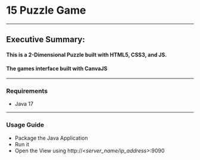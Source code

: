 # 15 Puzzle Game
---
## Executive Summary:
  #### This is a 2-Dimensional Puzzle built with HTML5, CSS3, and JS. 
  #### The games interface built with CanvaJS
---
### Requirements
- Java 17
---
### Usage Guide
- Package the Java Application
- Run it
- Open the View using http://<*server_name/ip_address*>:9090

